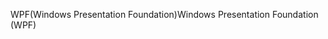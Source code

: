 <span data-ttu-id="06007-101">WPF(Windows Presentation Foundation)</span><span class="sxs-lookup"><span data-stu-id="06007-101">Windows Presentation Foundation (WPF)</span></span>